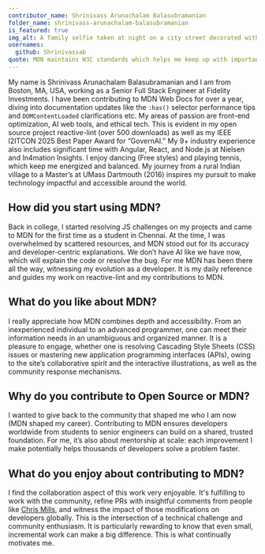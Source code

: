 ```yaml
---
contributor_name: Shrinivass Arunachalam Balasubramanian
folder_name: shrinivass-arunachalam-balasubramanian
is_featured: true
img_alt: A family selfie taken at night on a city street decorated with holiday lights. A woman wearing a white knit cap and black scarf smiles at the camera, while a man in glasses and a dark winter jacket holds a young child dressed in a colorful hooded coat and gloves. The street behind them is softly lit with festive lights and passing cars.
usernames:
  github: Shrinivassab
quote: MDN maintains W3C standards which helps me keep up with important topics. It is a complete package as it caters to everything; from complex APIs and new browser functionalities, to validating practices. MDN serves as a hidden valuable resource and continues to assist me in my everyday development.
---
```


My name is Shrinivass Arunachalam Balasubramanian and I am from Boston, MA, USA, working as a Senior Full Stack Engineer at Fidelity Investments. I have been contributing to MDN Web Docs for over a year, diving into documentation updates like the `:has()` selector performance tips and `DOMContentLoaded` clarifications etc. My areas of passion are front-end optimization, AI web tools, and ethical tech. This is evident in my open source project reactive-lint (over 500 downloads) as well as my IEEE I2ITCON 2025 Best Paper Award for “GovernAI.” My 9+ industry experience also includes significant time with Angular, React, and Node.js at Nielsen and In4mation Insights. I enjoy dancing (Free styles) and playing tennis, which keep me energized and balanced. My journey from a rural Indian village to a Master’s at UMass Dartmouth (2016) inspires my pursuit to make technology impactful and accessible around the world.

## How did you start using MDN?

Back in college, I started resolving JS challenges on my projects and came to MDN for the first time as a student in Chennai. At the time, I was overwhelmed by scattered resources, and MDN stood out for its accuracy and developer-centric explanations. We don’t have AI like we have now, which will explain the code or resolve the bug. For me MDN has been there all the way, witnessing my evolution as a developer. It is my daily reference and guides my work on reactive-lint and my contributions to MDN.

## What do you like about MDN?

I really appreciate how MDN combines depth and accessibility. From an inexperienced individual to an advanced programmer, one can meet their information needs in an unambiguous and organized manner. It is a pleasure to engage, whether one is resolving Cascading Style Sheets (CSS) issues or mastering new application programming interfaces (APIs), owing to the site’s collaborative spirit and the interactive illustrations, as well as the community response mechanisms.

## Why do you contribute to Open Source or MDN?

I wanted to give back to the community that shaped me who I am now (MDN shaped my career). Contributing to MDN ensures developers worldwide from students to senior engineers can build on a shared, trusted foundation. For me, it’s also about mentorship at scale: each improvement I make potentially helps thousands of developers solve a problem faster.

## What do you enjoy about contributing to MDN?

I find the collaboration aspect of this work very enjoyable. It's fulfilling to work with the community, refine PRs with insightful comments from people like [Chris Mills](https://github.com/chrisdavidmills), and witness the impact of those modifications on developers globally. This is the intersection of a technical challenge and community enthusiasm. It is particularly rewarding to know that even small, incremental work can make a big difference. This is what continually motivates me.
